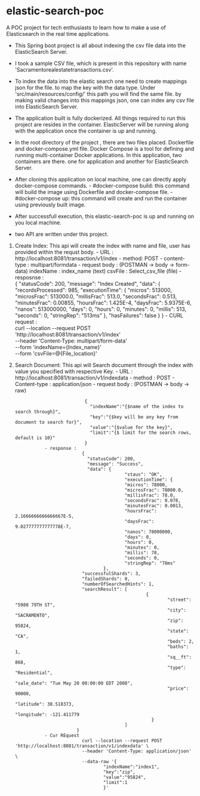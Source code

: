 # elastic-search-poc
A POC project for tech enthusiasts to learn how to make a use of Elasticsearch in the real time applications.

- This Spring boot project is all about indexing the csv file data into the ElasticSearch Server.

- I took a sample CSV file, which is present in this repository with name 'Sacramentorealestatetransactions.csv'.

- To index the data into the elastic search one need to create mappings json for the file. to map the key with the data type. Under 'src/main/resources/config/' this path you will   find the same file. by making valid changes into this mappings json, one can index any csv file into ElasticSearch Server.

- The application built is fully dockerized. All things required to run this project are resides in the container. ElasticServer will be running along with the application           once the container is up and running.

- In the root directory of the project , there are two files placed. Dockerfile and docker-compose.yml file. Docker Compose is a tool for defining and running multi-container       Docker applications. In this application, two containers are there. one for application and another for ElasticSearch Server.

- After cloning this application on local machine, one can directly apply docker-compose commands.
        - #docker-compose build: this command will build the image using Dockerfile and docker-compose file. 
        - #docker-compose up: this command will create and run the container using previously built image.
       
- After successfull execution, this elastic-search-poc is up and running on you local machine.

- two API are written under this project.

1. Create Index: This api will create the index with name and file, user has provided within the requst body.
                 - URL :   http://localhost:8081/transaction/v1/index
                 - method: POST
                 - content-type : multipart/formdata
                 - request body :  (POSTMAN -> body -> form-data)
                                    indexName : index_name (text)
                                    csvFile   : Select_csv_file (file)
                 - resposnse :  
                                  {
                                    "statusCode": 200,
                                    "message": "Index Created",
                                    "data": {
                                              "recordsProcessed": 985,
                                              "executionTime": {
                                                                  "micros": 513000,
                                                                  "microsFrac": 513000.0,
                                                                  "millisFrac": 513.0,
                                                                  "secondsFrac": 0.513,
                                                                  "minutesFrac": 0.00855,
                                                                  "hoursFrac": 1.425E-4,
                                                                  "daysFrac": 5.9375E-6,
                                                                  "nanos": 513000000,
                                                                  "days": 0,
                                                                  "hours": 0,
                                                                  "minutes": 0,
                                                                  "millis": 513,
                                                                  "seconds": 0,
                                                                  "stringRep": "513ms"
                                                                },
                                              "hasFailures": false
                                            }
                                  }
                 - CURL request :               
                                curl --location --request POST 'http://localhost:8081/transaction/v1/index' \
                                --header 'Content-Type: multipart/form-data' \
                                --form 'indexName={Index_name}' \
                                --form 'csvFile=@{File_location}'
                        
2. Search Document: This api will Search document through the index with value you specified with respective Key.
                 - URL : http://localhost:8081/transaction/v1/indexdata
                 - method : POST
                 - Content-type : application/json
                 - request body : (POSTMAN -> body -> raw)
                                        
                                 {
                                   "indexName":"{$name of the index to search through}", 
                                   "key":"{$key will be any key from document to search for}", 
                                   "value":"{$value for the key}", 
                                   "limit":"{$ limit for the search rows, default is 10}"
                                 }          
                  - response : 
                                {
                                  "statusCode": 200,
                                  "message": "Success",
                                  "data": {
                                                "staus": "OK",
                                                "executionTime": {
                                                "micros": 78000,
                                                "microsFrac": 78000.0,
                                                "millisFrac": 78.0,
                                                "secondsFrac": 0.078,
                                                "minutesFrac": 0.0013,
                                                "hoursFrac": 2.1666666666666667E-5,
                                                "daysFrac": 9.027777777777778E-7,
                                                "nanos": 78000000,
                                                "days": 0,  
                                                "hours": 0,
                                                "minutes": 0,
                                                "millis": 78,
                                                "seconds": 0,
                                                "stringRep": "78ms"
                                        },
                                "successfulShards": 3,
                                "failedShards": 0,
                                "numberOfSearchedHints": 1,
                                "searchResult": [
                                                        {
                                                                "street": "5980 79TH ST",
                                                                "city": "SACRAMENTO",
                                                                "zip": 95824,
                                                                "state": "CA",
                                                                "beds": 2,
                                                                "baths": 1,
                                                                "sq__ft": 868,
                                                                "type": "Residential",
                                                                "sale_date": "Tue May 20 00:00:00 EDT 2008",
                                                                "price": 90000,
                                                                "latitude": 38.518373,
                                                                "longitude": -121.411779
                                                          }   
                                                ]
                              }  
                  - Cur REquest      
                                curl --location --request POST 'http://localhost:8081/transaction/v1/indexdata' \
                                --header 'Content-Type: application/json' \
                                --data-raw '{
                                        "indexName":"index1",
                                        "key":"zip",
                                        "value":"95824",
                                        "limit":1
                                        }'       
                                
                        
  


                                    
                   
                                                              
                              
                                    
                                    
                  
               
                  






